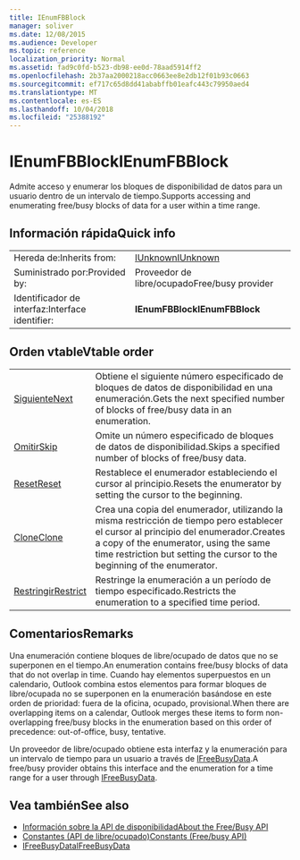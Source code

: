 ```yaml
---
title: IEnumFBBlock
manager: soliver
ms.date: 12/08/2015
ms.audience: Developer
ms.topic: reference
localization_priority: Normal
ms.assetid: fad9c0fd-b523-db98-ee0d-78aad5914ff2
ms.openlocfilehash: 2b37aa2000218acc0663ee8e2db12f01b93c0663
ms.sourcegitcommit: ef717c65d8dd41ababffb01eafc443c79950aed4
ms.translationtype: MT
ms.contentlocale: es-ES
ms.lasthandoff: 10/04/2018
ms.locfileid: "25388192"
---
```

# <a name="ienumfbblock"></a><span data-ttu-id="13851-102">IEnumFBBlock</span><span class="sxs-lookup"><span data-stu-id="13851-102">IEnumFBBlock</span></span>

<span data-ttu-id="13851-103">Admite acceso y enumerar los bloques de disponibilidad de datos para un usuario dentro de un intervalo de tiempo.</span><span class="sxs-lookup"><span data-stu-id="13851-103">Supports accessing and enumerating free/busy blocks of data for a user within a time range.</span></span>
  
## <a name="quick-info"></a><span data-ttu-id="13851-104">Información rápida</span><span class="sxs-lookup"><span data-stu-id="13851-104">Quick info</span></span>

|||
|:-----|:-----|
|<span data-ttu-id="13851-105">Hereda de:</span><span class="sxs-lookup"><span data-stu-id="13851-105">Inherits from:</span></span>  <br/> |[<span data-ttu-id="13851-106">IUnknown</span><span class="sxs-lookup"><span data-stu-id="13851-106">IUnknown</span></span>](https://msdn.microsoft.com/library/33f1d79a-33fc-4ce5-a372-e08bda378332%28Office.15%29.aspx) <br/> |
|<span data-ttu-id="13851-107">Suministrado por:</span><span class="sxs-lookup"><span data-stu-id="13851-107">Provided by:</span></span>  <br/> |<span data-ttu-id="13851-108">Proveedor de libre/ocupado</span><span class="sxs-lookup"><span data-stu-id="13851-108">Free/busy provider</span></span>  <br/> |
|<span data-ttu-id="13851-109">Identificador de interfaz:</span><span class="sxs-lookup"><span data-stu-id="13851-109">Interface identifier:</span></span>  <br/> |<span data-ttu-id="13851-110">**IEnumFBBlock**</span><span class="sxs-lookup"><span data-stu-id="13851-110">**IEnumFBBlock**</span></span> <br/> |
   
## <a name="vtable-order"></a><span data-ttu-id="13851-111">Orden vtable</span><span class="sxs-lookup"><span data-stu-id="13851-111">Vtable order</span></span>

|||
|:-----|:-----|
|[<span data-ttu-id="13851-112">Siguiente</span><span class="sxs-lookup"><span data-stu-id="13851-112">Next</span></span>](ienumfbblock-next.md) <br/> |<span data-ttu-id="13851-113">Obtiene el siguiente número especificado de bloques de datos de disponibilidad en una enumeración.</span><span class="sxs-lookup"><span data-stu-id="13851-113">Gets the next specified number of blocks of free/busy data in an enumeration.</span></span>  <br/> |
|[<span data-ttu-id="13851-114">Omitir</span><span class="sxs-lookup"><span data-stu-id="13851-114">Skip</span></span>](ienumfbblock-skip.md) <br/> |<span data-ttu-id="13851-115">Omite un número especificado de bloques de datos de disponibilidad.</span><span class="sxs-lookup"><span data-stu-id="13851-115">Skips a specified number of blocks of free/busy data.</span></span>  <br/> |
|[<span data-ttu-id="13851-116">Reset</span><span class="sxs-lookup"><span data-stu-id="13851-116">Reset</span></span>](ienumfbblock-reset.md) <br/> |<span data-ttu-id="13851-117">Restablece el enumerador estableciendo el cursor al principio.</span><span class="sxs-lookup"><span data-stu-id="13851-117">Resets the enumerator by setting the cursor to the beginning.</span></span>  <br/> |
|[<span data-ttu-id="13851-118">Clone</span><span class="sxs-lookup"><span data-stu-id="13851-118">Clone</span></span>](ienumfbblock-clone.md) <br/> |<span data-ttu-id="13851-119">Crea una copia del enumerador, utilizando la misma restricción de tiempo pero establecer el cursor al principio del enumerador.</span><span class="sxs-lookup"><span data-stu-id="13851-119">Creates a copy of the enumerator, using the same time restriction but setting the cursor to the beginning of the enumerator.</span></span>  <br/> |
|[<span data-ttu-id="13851-120">Restringir</span><span class="sxs-lookup"><span data-stu-id="13851-120">Restrict</span></span>](ienumfbblock-restrict.md) <br/> |<span data-ttu-id="13851-121">Restringe la enumeración a un período de tiempo especificado.</span><span class="sxs-lookup"><span data-stu-id="13851-121">Restricts the enumeration to a specified time period.</span></span>  <br/> |
   
## <a name="remarks"></a><span data-ttu-id="13851-122">Comentarios</span><span class="sxs-lookup"><span data-stu-id="13851-122">Remarks</span></span>

<span data-ttu-id="13851-123">Una enumeración contiene bloques de libre/ocupado de datos que no se superponen en el tiempo.</span><span class="sxs-lookup"><span data-stu-id="13851-123">An enumeration contains free/busy blocks of data that do not overlap in time.</span></span> <span data-ttu-id="13851-124">Cuando hay elementos superpuestos en un calendario, Outlook combina estos elementos para formar bloques de libre/ocupada no se superponen en la enumeración basándose en este orden de prioridad: fuera de la oficina, ocupado, provisional.</span><span class="sxs-lookup"><span data-stu-id="13851-124">When there are overlapping items on a calendar, Outlook merges these items to form non-overlapping free/busy blocks in the enumeration based on this order of precedence: out-of-office, busy, tentative.</span></span>
  
<span data-ttu-id="13851-125">Un proveedor de libre/ocupado obtiene esta interfaz y la enumeración para un intervalo de tiempo para un usuario a través de [IFreeBusyData](ifreebusydata.md).</span><span class="sxs-lookup"><span data-stu-id="13851-125">A free/busy provider obtains this interface and the enumeration for a time range for a user through [IFreeBusyData](ifreebusydata.md).</span></span>
  
## <a name="see-also"></a><span data-ttu-id="13851-126">Vea también</span><span class="sxs-lookup"><span data-stu-id="13851-126">See also</span></span>

- [<span data-ttu-id="13851-127">Información sobre la API de disponibilidad</span><span class="sxs-lookup"><span data-stu-id="13851-127">About the Free/Busy API</span></span>](about-the-free-busy-api.md)  
- [<span data-ttu-id="13851-128">Constantes (API de libre/ocupado)</span><span class="sxs-lookup"><span data-stu-id="13851-128">Constants (Free/busy API)</span></span>](constants-free-busy-api.md)  
- [<span data-ttu-id="13851-129">IFreeBusyData</span><span class="sxs-lookup"><span data-stu-id="13851-129">IFreeBusyData</span></span>](ifreebusydata.md)

